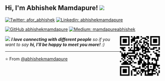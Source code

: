 <h2> Hi, I'm Abhishek Mamdapure! <img src="https://media.giphy.com/media/du3J3cXyzhj75IOgvA/giphy.gif" width="50"></h2>


[![Twitter: afor_abhishek](https://img.shields.io/twitter/follow/afor_abhishek?style=social)](https://twitter.com/afor_abhishek)
[![Linkedin: abhishekmamdapure](https://img.shields.io/badge/-abhishekmamdapure-blue?style=flat-square&logo=Linkedin&logoColor=white&link=https://www.linkedin.com/in/abhishekmamdapure/)](https://www.linkedin.com/in/abhishekmamdapure/)

[![GitHub abhishekmamdapure](https://img.shields.io/github/followers/abhishekmamdapure?label=follow&style=social)](https://github.com/abhishekmamdapure)
[![Medium: mamdapureabhishek](https://img.shields.io/badge/medium-%2312100E.svg?&style=for-the-badge&logo=medium&logoColor=white)](https://medium.com/@mamdapureabhishek)



<img align='right' src="profile.png" width="130">




<img src="https://media.giphy.com/media/LnQjpWaON8nhr21vNW/giphy.gif" width="60"> <em><b>I love connecting with different people</b> so if you want to say <b>hi, I'll be happy to meet you more!</b> :)</em>

---

⭐️ From [@abhishekmamdapure](https://github.com/abhishekmamdapure)
<!--
**abhishekmamdapure/abhishekmamdapure** is a ✨ _special_ ✨ repository because its `README.md` (this file) appears on your GitHub profile.

Here are some ideas to get you started:

- 🔭 I’m currently working on ...
- 🌱 I’m currently learning ...
- 👯 I’m looking to collaborate on ...
- 🤔 I’m looking for help with ...
- 💬 Ask me about ...
- 📫 How to reach me: ...
- 😄 Pronouns: ...
- ⚡ Fun fact: ...
-->


